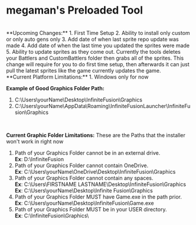 # megaman's Preloaded Tool
<br />
**Upcoming Changes:**
1. First Time Setup
2. Ability to install only custom or only auto gens only
3. Add date of when last sprite repo update was made
4. Add date of when the last time you updated the sprites were made
5. Ability to update sprites as they come out. Currently the tools deletes your Battlers and CustomBattlers folder then grabs all of the sprites. This change will require for you to do first time setup, then afterwards it can just pull the latest sprites like the game currently updates the game.  
<br />
**Current Platform Limitations:**
1. Windows only for now
<br />

**Example of Good Graphics Folder Path:**
1. C:\Users\yourName\Desktop\InfiniteFusion\Graphics
2. C:\Users\yourName\AppData\Roaming\InfiniteFusionLauncher\InfiniteFusion\Graphics
<br />

**Current Graphic Folder Limitations:**
These are the Paths that the installer won't work in right now
<br />

1. Path of your Graphics Folder cannot be in an external drive.\
   **Ex**: D:\InfiniteFusion
   <br />
2. Path of your Graphics Folder cannot contain OneDrive.\
   **Ex**: C:\Users\yourName\OneDrive\Desktop\InfiniteFusion\Graphics
   <br /> 
3. Path of your Graphics Folder cannot contain any spaces.\
   **Ex**: C:\Users\FIRSTNAME LASTNAME\Desktop\InfiniteFusion\Graphics
   <br />
   **Ex**: C:\Users\yourName\Desktop\Infinite Fusion\Graphics
   <br />
4. Path of your Graphics Folder MUST have Game.exe in the path prior.\
   **Ex**: C:\Users\yourName\Desktop\InfiniteFusion\Game.exe
   <br />
5. Path of your Graphics Folder MUST be in your USER directory.\
   **Ex**: C:\InfiniteFusion\Graphics\
